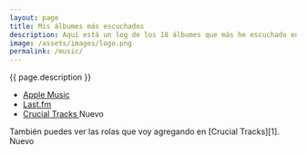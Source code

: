 ```yaml
---
layout: page
title: Mis álbumes más escuchados
description: Aquí está un log de los 18 álbumes que más he escuchado en los últimos 30 días (vía Last.fm).
image: /assets/images/logo.png
permalink: /music/
---
```


<p class="text-center">{{ page.description }}</p>

<ul class="list-inline text-center">
    <li class="list-inline-item">
        <a class="btn btn-primary btn-sm" href="{{ site.apple_music_url}}" target="_blank" rel="me noopener noreferrer">
          <i class="fa-brands fa-apple"></i> Apple Music
        </a>
    </li>
    <li class="list-inline-item">
        <a class="btn btn-primary btn-sm" href="{{ site.lastfm_url}}" target="_blank" rel="me noopener noreferrer">
          <i class="fa-brands fa-lastfm"></i> Last.fm
        </a>
    </li>
    <li class="list-inline-item">
        <a class="btn btn-primary btn-sm" href="{{ site.crucial_tracks_url}}" target="_blank" rel="me noopener">
          <i class="fa-solid fa-record-vinyl"></i> Crucial Tracks
        </a>
        <span class="badge badge-success">Nuevo</span>
    </li>
</ul>

<p class="text-center">También puedes ver las rolas que voy agregando en [Crucial Tracks][1]. <span class="badge badge-success">Nuevo</span></p>

<div class="row" id="lastfm-albums-grid"></div>

[1]: /music/crucial-tracks/
